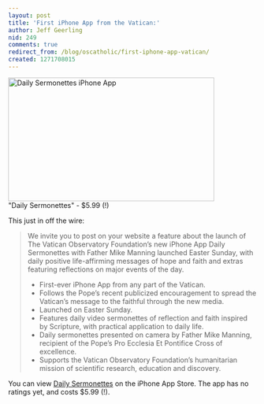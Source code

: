 ```yaml
---
layout: post
title: 'First iPhone App from the Vatican:'
author: Jeff Geerling
nid: 249
comments: true
redirect_from: /blog/oscatholic/first-iphone-app-vatican/
created: 1271708015
---
```

<p class="rtecenter">
	<img alt="Daily Sermonettes iPhone App" height="251" src="http://www.opensourcecatholic.com/sites/opensourcecatholic.com/files/user-uploads/oscatholic/daily-sermonettes.png" title="" width="418" /><br />
	&quot;Daily Sermonettes&quot; - $5.99 (!)</p>
<p>
	This just in off the wire:</p>
<blockquote>
	<p>
		We invite you to post on your website a feature about the launch of The Vatican Observatory Foundation&rsquo;s new iPhone App Daily Sermonettes with Father Mike Manning launched Easter Sunday, with daily positive life-affirming messages of hope and faith and extras featuring reflections on major events of the day.</p>
	<ul>
		<li>
			First-ever iPhone App from any part of the Vatican.</li>
		<li>
			Follows the Pope&rsquo;s recent publicized encouragement to spread the Vatican&rsquo;s message to the faithful through the new media.</li>
		<li>
			Launched on Easter Sunday.</li>
		<li>
			Features daily video sermonettes of reflection and faith inspired by Scripture, with practical application to daily life.</li>
		<li>
			Daily sermonettes presented on camera by Father Mike Manning, recipient of the Pope&rsquo;s Pro Ecclesia Et Pontifice Cross of excellence.</li>
		<li>
			Supports the Vatican Observatory Foundation&rsquo;s humanitarian mission of scientific research, education and discovery.</li>
	</ul>
</blockquote>
<p>
	You can view <a href="http://itunes.apple.com/us/app/daily-sermonettes-on-catholic/id362849277?mt=8">Daily Sermonettes</a> on the iPhone App Store. The app has no ratings yet, and costs $5.99 (!).</p>
